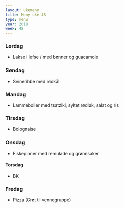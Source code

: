 ```yaml
---
layout: ukemeny
title: Meny uke 48
type: menu
year: 2018
week: 48
---
```


### Lørdag

- Lakse i lefse / med bønner og guacamole

### Søndag

- Svineribbe med rødkål

### Mandag

- Lammeboller med tsatziki, syltet rødløk, salat og ris

### Tirsdag

- Bolognaise

### Onsdag

- Fiskepinner med remulade og grønnsaker

#### Torsdag

- BK

### Fredag

- Pizza (Grøt til vennegruppe)

